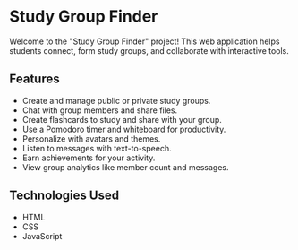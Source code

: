 # Study Group Finder

Welcome to the "Study Group Finder" project! This web application helps students connect, form study groups, and collaborate with interactive tools.

## Features

- Create and manage public or private study groups.
- Chat with group members and share files.
- Create flashcards to study and share with your group.
- Use a Pomodoro timer and whiteboard for productivity.
- Personalize with avatars and themes.
- Listen to messages with text-to-speech.
- Earn achievements for your activity.
- View group analytics like member count and messages.

## Technologies Used

- HTML
- CSS
- JavaScript
